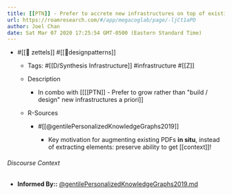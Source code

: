 ```yaml
---
title: [[PTN]] - Prefer to accrete new infrastructures on top of existing ones
url: https://roamresearch.com/#/app/megacoglab/page/-ljCt1aPO
author: Joel Chan
date: Sat Mar 07 2020 17:25:54 GMT-0500 (Eastern Standard Time)
---
```


- #[[🌲 zettels]] #[[🔨designpatterns]]

    - Tags: #[[D/Synthesis Infrastructure]] #infrastructure #[[Z]]

    - Description

        - In combo with [[[[PTN]] - Prefer to grow rather than "build / design" new infrastructures a priori]]

    - R-Sources

        - #[[@gentilePersonalizedKnowledgeGraphs2019]]

            - Key motivation for augmenting existing PDFs __in situ__, instead of extracting elements: preserve ability to get [[context]]!

###### Discourse Context

- **Informed By::** [@gentilePersonalizedKnowledgeGraphs2019.md](@gentilePersonalizedKnowledgeGraphs2019.md)

